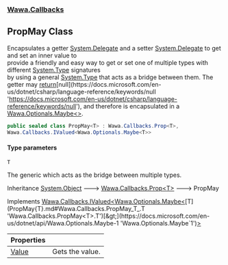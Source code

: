 ### [Wawa.Callbacks](Wawa.Callbacks.md 'Wawa.Callbacks')

## PropMay<T> Class

Encapsulates a getter [System.Delegate](https://docs.microsoft.com/en-us/dotnet/api/System.Delegate 'System.Delegate') and a setter [System.Delegate](https://docs.microsoft.com/en-us/dotnet/api/System.Delegate 'System.Delegate') to get and set an inner value to  
provide a friendly and easy way to get or set one of multiple types with different [System.Type](https://docs.microsoft.com/en-us/dotnet/api/System.Type 'System.Type') signatures  
by using a general [System.Type](https://docs.microsoft.com/en-us/dotnet/api/System.Type 'System.Type') that acts as a bridge between them. The getter may [return](https://docs.microsoft.com/en-us/dotnet/csharp/language-reference/keywords/return 'https://docs.microsoft.com/en-us/dotnet/csharp/language-reference/keywords/return')[null](https://docs.microsoft.com/en-us/dotnet/csharp/language-reference/keywords/null 'https://docs.microsoft.com/en-us/dotnet/csharp/language-reference/keywords/null'), and therefore is encapsulated in a [Wawa.Optionals.Maybe&lt;&gt;](https://docs.microsoft.com/en-us/dotnet/api/Wawa.Optionals.Maybe-1 'Wawa.Optionals.Maybe`1').

```csharp
public sealed class PropMay<T> : Wawa.Callbacks.Prop<T>,
Wawa.Callbacks.IValued<Wawa.Optionals.Maybe<T>>
```
#### Type parameters

<a name='Wawa.Callbacks.PropMay_T_.T'></a>

`T`

The generic which acts as the bridge between multiple types.

Inheritance [System.Object](https://docs.microsoft.com/en-us/dotnet/api/System.Object 'System.Object') &#129106; [Wawa.Callbacks.Prop&lt;](Prop{T}.md 'Wawa.Callbacks.Prop<T>')[T](PropMay{T}.md#Wawa.Callbacks.PropMay_T_.T 'Wawa.Callbacks.PropMay<T>.T')[&gt;](Prop{T}.md 'Wawa.Callbacks.Prop<T>') &#129106; PropMay<T>

Implements [Wawa.Callbacks.IValued&lt;](IValued{T}.md 'Wawa.Callbacks.IValued<T>')[Wawa.Optionals.Maybe&lt;](https://docs.microsoft.com/en-us/dotnet/api/Wawa.Optionals.Maybe-1 'Wawa.Optionals.Maybe`1')[T](PropMay{T}.md#Wawa.Callbacks.PropMay_T_.T 'Wawa.Callbacks.PropMay<T>.T')[&gt;](https://docs.microsoft.com/en-us/dotnet/api/Wawa.Optionals.Maybe-1 'Wawa.Optionals.Maybe`1')[&gt;](IValued{T}.md 'Wawa.Callbacks.IValued<T>')

| Properties | |
| :--- | :--- |
| [Value](PropMay{T}.Value.md 'Wawa.Callbacks.PropMay<T>.Value') | Gets the value. |

